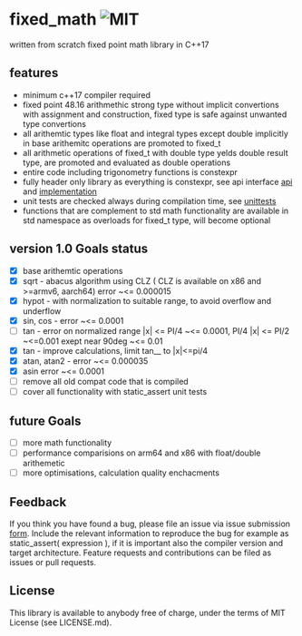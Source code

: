 # fixed_math ![MIT](https://img.shields.io/badge/license-MIT-blue.svg)

written from scratch fixed point math library in C++17

## features

* minimum c++17 compiler required
* fixed point 48.16 arithmethic strong type without implicit convertions with assignment and construction, fixed type is safe against unwanted type convertions
* all arithemtic types like float and integral types except double implicitly in base arithemitc operations are promoted to fixed_t
* all arithmetic operations of fixed_t with double type yelds double result type, are promoted and evaluated as double operations
* entire code including trigonometry functions is constexpr
* fully header only library as everything is constexpr, see api interface [api](https://github.com/arturbac/fixed_math/blob/master/fixed_lib/include/fixed_math.hpp) and [implementation](https://github.com/arturbac/fixed_math/blob/master/fixed_lib/include/fixedmath/math.h)
* unit tests are checked always during compilation time, see [unittests](https://github.com/arturbac/fixed_math/blob/master/fixed_lib/include/fixedmath/compile_time_unit_tests.h)
* functions that are complement to std math functionality are available in std namespace as overloads for fixed_t type, will become optional

## version 1.0 Goals status

- [x] base arithemtic operations 
- [x] sqrt - abacus algorithm using CLZ ( CLZ is available on x86 and >=armv6, aarch64)  error ~<= 0.000015
- [x] hypot - with normalization to suitable range, to avoid overflow and underflow
- [x] sin, cos - error ~<= 0.0001
- [    ] tan - error on normalized range |x| <= PI/4 ~<= 0.0001, PI/4 |x| <= PI/2 ~<=0.001 exept near 90deg ~<= 0.01
- [x] tan - improve calculations, limit tan__ to |x|<=pi/4
- [x] atan, atan2 - error  ~<= 0.000035
- [x] asin error  ~<= 0.0001
- [    ] remove all old compat code that is compiled
- [    ] cover all functionality with static_assert unit tests

## future Goals

- [    ] more math functionality
- [    ] performance comparisions on arm64 and x86 with float/double arithemetic
- [    ] more optimisations, calculation quality enchacments

## Feedback

If you think you have found a bug, please file an issue via issue submission [form](https://github.com/arturbac/fixed_math/issues). Include the relevant information to reproduce the bug for example as static_assert( expression ), if it is important also the compiler version and target architecture. Feature requests and contributions can be filed as issues or pull requests.

## License

This library is available to anybody free of charge, under the terms of MIT License (see LICENSE.md).
